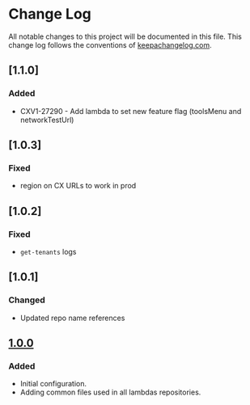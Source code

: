 # Change Log
All notable changes to this project will be documented in this file. This change log follows the conventions of [keepachangelog.com](http://keepachangelog.com/).

## [1.1.0]
### Added
- CXV1-27290 - Add lambda to set new feature flag (toolsMenu and networkTestUrl)

## [1.0.3]
### Fixed
- region on CX URLs to work in prod

## [1.0.2]
### Fixed
- `get-tenants` logs

## [1.0.1]
### Changed
- Updated repo name references

## [1.0.0](https://github.com/SerenovaLLC/lambda-starter-kit/compare/dcd243c...1.0.0)
### Added
- Initial configuration.
- Adding common files used in all lambdas repositories.
